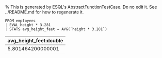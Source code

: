 % This is generated by ESQL's AbstractFunctionTestCase. Do no edit it. See ../README.md for how to regenerate it.

```esql
FROM employees
| EVAL height * 3.281
| STATS avg_height_feet = AVG(`height * 3.281`)
```

| avg_height_feet:double |
| --- |
| 5.801464200000001 |
